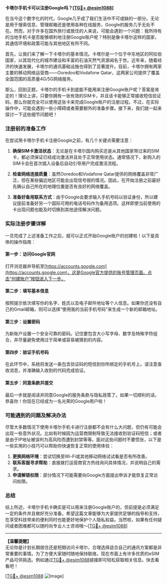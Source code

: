 **卡塔尔手机卡可以注册Google吗？[[TG💪+ @esim1088](https://t.me/s/esim1088)]**

在当今这个数字化的时代，Google几乎成了我们生活中不可或缺的一部分。无论是用于搜索信息、管理邮箱还是使用各种在线服务，Google的服务几乎无处不在。然而，对于许多在国外旅行或居住的人来说，可能会遇到一个问题：我所持有的当地手机卡是否能够顺利地注册Google账户呢？特别是像卡塔尔这样的国家，其通信环境和政策可能与其他地区有所不同。

首先，让我们来了解一下卡塔尔的基本情况。卡塔尔是一个位于中东地区的阿拉伯国家，以其现代化的城市建设和丰富的石油天然气资源闻名于世。近年来，随着经济的快速发展，卡塔尔的通讯基础设施也得到了显著提升。目前，卡塔尔拥有两家主要的移动网络运营商——Ooredoo和Vodafone Qatar，这两家公司提供了覆盖全国范围的高质量4G/5G网络服务。

那么，回到正题，卡塔尔的手机卡到底能不能用来注册Google账户呢？答案是肯定的！理论上讲，只要你拥有一张有效的SIM卡，并且该卡能够正常接收短信验证码，那么你就完全可以使用这张卡来完成Google账户的注册过程。不过，在实际操作中，可能会遇到一些小障碍或者需要额外的准备步骤。接下来，我们就一起来探讨一下这些细节问题吧！

### 注册前的准备工作

在尝试用卡塔尔手机卡注册Google之前，有几个关键点需要注意：

1. **确保SIM卡激活状态**：无论是在卡塔尔国内购买还是从其他国家带过来的SIM卡，都必须保证已经成功激活并且处于正常使用状态。通常情况下，新购入的SIM卡会在首次插入设备后自动引导用户完成激活流程。

2. **检查网络连接质量**：虽然Ooredoo和Vodafone Qatar提供的网络覆盖非常广泛，但在某些偏远地区可能会出现信号弱的情况。因此，在开始注册之前最好先确认自己所在的地理位置是否有良好的网络覆盖。

3. **准备好备用联系方式**：由于Google会要求输入手机号码以验证身份，所以建议提前准备好另一个国际可用的电话号码作为备用选项。这样即使当前使用的卡出现问题也能及时切换到其他途径解决问题。

### 实际注册步骤详解

一旦完成了上述准备工作之后，就可以正式开始Google账户的创建啦！以下是具体的操作指南：

#### 第一步：访问Google官网
打开浏览器并导航至[https://accounts.google.com](https://accounts.google.com)，这是Google官方提供的账号管理页面。点击“创建账户”按钮进入下一步。

#### 第二步：填写基本信息
按照提示依次填写你的名字、姓氏以及电子邮件地址等个人信息。如果你还没有自己的Gmail邮箱，则可以选择“使用我的当前手机号码”来生成一个新的邮箱地址。

#### 第三步：设置密码
为新账户设置一个安全可靠的密码。记住要包含大小写字母、数字及特殊字符组合，并尽量避免使用过于简单或容易被猜到的内容。

#### 第四步：验证手机号码
在此环节中，系统将发送一条包含验证码的短信到你所绑定的手机号上。请注意查收消息，并准确输入收到的代码完成验证。

#### 第五步：同意条款并提交
最后一步就是阅读并同意Google的服务条款与隐私政策了。如果一切顺利的话，恭喜你！你现在已经成为一名光荣的Google用户啦！

### 可能遇到的问题及解决办法

尽管大多数情况下使用卡塔尔手机卡进行注册都不会有什么大问题，但仍有可能会出现一些意外状况。比如有时候因为运营商限制导致无法接收到验证码短信；或者是由于IP地址被误判为高风险而遭到封禁等等。面对这些问题时不要慌张，以下是一些实用的小技巧可以帮助你快速恢复正常的使用体验：

1. **更换网络环境**：尝试切换至Wi-Fi或其他移动网络试试看是否有所改善。
2. **联系客服寻求帮助**：直接拨打运营商官方热线询问具体情况，并说明自己的需求。
3. **申请解锁权限**：部分情况下可能需要向Google方面提出申诉才能恢复正常访问权限。

### 总结

综上所述，卡塔尔手机卡确实是可以用来注册Google账户的，但前提是必须满足一定的条件并且做好充分准备。希望这篇文章能够为大家提供足够的指导和支持，在享受科技带来的便利同时也能更好地保护个人隐私权益。当然啦，如果有任何疑问或者困难都可以随时向专业人士咨询哦～[[TG💪+ @esim1088](https://t.me/s/esim1088)]

---

**【温馨提醒】**  
无论你是计划长期居住还是短期访问卡塔尔，合理选择适合自己的通讯方案都是非常重要的事情。为了方便大家随时随地保持联络，现在市面上有许多优质的eSIM产品可供挑选。例如通过[TG💪+ @esim1088](https://t.me/s/esim1088)链接即可轻松获取相关信息。快去看看吧！

[[TG💪+ @esim1088](https://t.me/s/esim1088) ![Image](https://i.postimg.cc/4NQfJmqS/Snipaste-2025-05-13-00-14-12.png)]